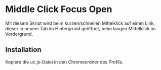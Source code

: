 # Middle Click Focus Open
Mit diesem Skript wird beim kurzen/schnellen Mittelklick auf einen Link, dieser in neuem Tab im Hintergrund geöffnet, beim langen Mittelklick im 
Vordergrund.

## Installation
Kopiere die uc.js-Datei in den Chromeordner des Profils.

